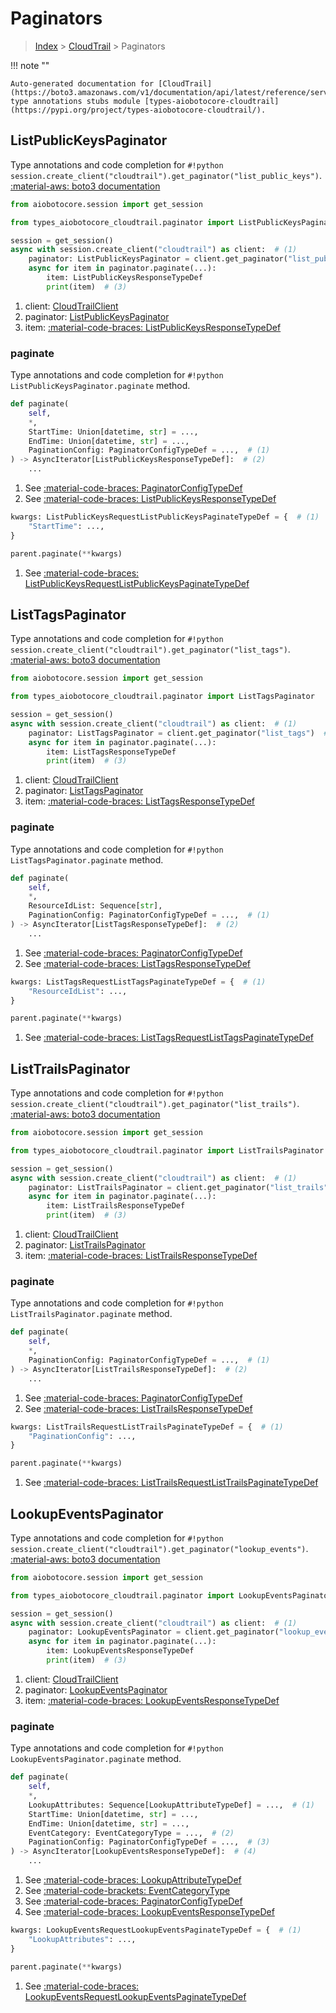 # Paginators

> [Index](../README.md) > [CloudTrail](./README.md) > Paginators

!!! note ""

    Auto-generated documentation for [CloudTrail](https://boto3.amazonaws.com/v1/documentation/api/latest/reference/services/cloudtrail.html#CloudTrail)
    type annotations stubs module [types-aiobotocore-cloudtrail](https://pypi.org/project/types-aiobotocore-cloudtrail/).

## ListPublicKeysPaginator

Type annotations and code completion for `#!python session.create_client("cloudtrail").get_paginator("list_public_keys")`.
[:material-aws: boto3 documentation](https://boto3.amazonaws.com/v1/documentation/api/latest/reference/services/cloudtrail.html#CloudTrail.Paginator.ListPublicKeys)

```python title="Usage example"
from aiobotocore.session import get_session

from types_aiobotocore_cloudtrail.paginator import ListPublicKeysPaginator

session = get_session()
async with session.create_client("cloudtrail") as client:  # (1)
    paginator: ListPublicKeysPaginator = client.get_paginator("list_public_keys")  # (2)
    async for item in paginator.paginate(...):
        item: ListPublicKeysResponseTypeDef
        print(item)  # (3)
```

1. client: [CloudTrailClient](./client.md)
2. paginator: [ListPublicKeysPaginator](./paginators.md#listpublickeyspaginator)
3. item: [:material-code-braces: ListPublicKeysResponseTypeDef](./type_defs.md#listpublickeysresponsetypedef) 


### paginate

Type annotations and code completion for `#!python ListPublicKeysPaginator.paginate` method.

```python title="Method definition"
def paginate(
    self,
    *,
    StartTime: Union[datetime, str] = ...,
    EndTime: Union[datetime, str] = ...,
    PaginationConfig: PaginatorConfigTypeDef = ...,  # (1)
) -> AsyncIterator[ListPublicKeysResponseTypeDef]:  # (2)
    ...
```

1. See [:material-code-braces: PaginatorConfigTypeDef](./type_defs.md#paginatorconfigtypedef) 
2. See [:material-code-braces: ListPublicKeysResponseTypeDef](./type_defs.md#listpublickeysresponsetypedef) 


```python title="Usage example with kwargs"
kwargs: ListPublicKeysRequestListPublicKeysPaginateTypeDef = {  # (1)
    "StartTime": ...,
}

parent.paginate(**kwargs)
```

1. See [:material-code-braces: ListPublicKeysRequestListPublicKeysPaginateTypeDef](./type_defs.md#listpublickeysrequestlistpublickeyspaginatetypedef) 
## ListTagsPaginator

Type annotations and code completion for `#!python session.create_client("cloudtrail").get_paginator("list_tags")`.
[:material-aws: boto3 documentation](https://boto3.amazonaws.com/v1/documentation/api/latest/reference/services/cloudtrail.html#CloudTrail.Paginator.ListTags)

```python title="Usage example"
from aiobotocore.session import get_session

from types_aiobotocore_cloudtrail.paginator import ListTagsPaginator

session = get_session()
async with session.create_client("cloudtrail") as client:  # (1)
    paginator: ListTagsPaginator = client.get_paginator("list_tags")  # (2)
    async for item in paginator.paginate(...):
        item: ListTagsResponseTypeDef
        print(item)  # (3)
```

1. client: [CloudTrailClient](./client.md)
2. paginator: [ListTagsPaginator](./paginators.md#listtagspaginator)
3. item: [:material-code-braces: ListTagsResponseTypeDef](./type_defs.md#listtagsresponsetypedef) 


### paginate

Type annotations and code completion for `#!python ListTagsPaginator.paginate` method.

```python title="Method definition"
def paginate(
    self,
    *,
    ResourceIdList: Sequence[str],
    PaginationConfig: PaginatorConfigTypeDef = ...,  # (1)
) -> AsyncIterator[ListTagsResponseTypeDef]:  # (2)
    ...
```

1. See [:material-code-braces: PaginatorConfigTypeDef](./type_defs.md#paginatorconfigtypedef) 
2. See [:material-code-braces: ListTagsResponseTypeDef](./type_defs.md#listtagsresponsetypedef) 


```python title="Usage example with kwargs"
kwargs: ListTagsRequestListTagsPaginateTypeDef = {  # (1)
    "ResourceIdList": ...,
}

parent.paginate(**kwargs)
```

1. See [:material-code-braces: ListTagsRequestListTagsPaginateTypeDef](./type_defs.md#listtagsrequestlisttagspaginatetypedef) 
## ListTrailsPaginator

Type annotations and code completion for `#!python session.create_client("cloudtrail").get_paginator("list_trails")`.
[:material-aws: boto3 documentation](https://boto3.amazonaws.com/v1/documentation/api/latest/reference/services/cloudtrail.html#CloudTrail.Paginator.ListTrails)

```python title="Usage example"
from aiobotocore.session import get_session

from types_aiobotocore_cloudtrail.paginator import ListTrailsPaginator

session = get_session()
async with session.create_client("cloudtrail") as client:  # (1)
    paginator: ListTrailsPaginator = client.get_paginator("list_trails")  # (2)
    async for item in paginator.paginate(...):
        item: ListTrailsResponseTypeDef
        print(item)  # (3)
```

1. client: [CloudTrailClient](./client.md)
2. paginator: [ListTrailsPaginator](./paginators.md#listtrailspaginator)
3. item: [:material-code-braces: ListTrailsResponseTypeDef](./type_defs.md#listtrailsresponsetypedef) 


### paginate

Type annotations and code completion for `#!python ListTrailsPaginator.paginate` method.

```python title="Method definition"
def paginate(
    self,
    *,
    PaginationConfig: PaginatorConfigTypeDef = ...,  # (1)
) -> AsyncIterator[ListTrailsResponseTypeDef]:  # (2)
    ...
```

1. See [:material-code-braces: PaginatorConfigTypeDef](./type_defs.md#paginatorconfigtypedef) 
2. See [:material-code-braces: ListTrailsResponseTypeDef](./type_defs.md#listtrailsresponsetypedef) 


```python title="Usage example with kwargs"
kwargs: ListTrailsRequestListTrailsPaginateTypeDef = {  # (1)
    "PaginationConfig": ...,
}

parent.paginate(**kwargs)
```

1. See [:material-code-braces: ListTrailsRequestListTrailsPaginateTypeDef](./type_defs.md#listtrailsrequestlisttrailspaginatetypedef) 
## LookupEventsPaginator

Type annotations and code completion for `#!python session.create_client("cloudtrail").get_paginator("lookup_events")`.
[:material-aws: boto3 documentation](https://boto3.amazonaws.com/v1/documentation/api/latest/reference/services/cloudtrail.html#CloudTrail.Paginator.LookupEvents)

```python title="Usage example"
from aiobotocore.session import get_session

from types_aiobotocore_cloudtrail.paginator import LookupEventsPaginator

session = get_session()
async with session.create_client("cloudtrail") as client:  # (1)
    paginator: LookupEventsPaginator = client.get_paginator("lookup_events")  # (2)
    async for item in paginator.paginate(...):
        item: LookupEventsResponseTypeDef
        print(item)  # (3)
```

1. client: [CloudTrailClient](./client.md)
2. paginator: [LookupEventsPaginator](./paginators.md#lookupeventspaginator)
3. item: [:material-code-braces: LookupEventsResponseTypeDef](./type_defs.md#lookupeventsresponsetypedef) 


### paginate

Type annotations and code completion for `#!python LookupEventsPaginator.paginate` method.

```python title="Method definition"
def paginate(
    self,
    *,
    LookupAttributes: Sequence[LookupAttributeTypeDef] = ...,  # (1)
    StartTime: Union[datetime, str] = ...,
    EndTime: Union[datetime, str] = ...,
    EventCategory: EventCategoryType = ...,  # (2)
    PaginationConfig: PaginatorConfigTypeDef = ...,  # (3)
) -> AsyncIterator[LookupEventsResponseTypeDef]:  # (4)
    ...
```

1. See [:material-code-braces: LookupAttributeTypeDef](./type_defs.md#lookupattributetypedef) 
2. See [:material-code-brackets: EventCategoryType](./literals.md#eventcategorytype) 
3. See [:material-code-braces: PaginatorConfigTypeDef](./type_defs.md#paginatorconfigtypedef) 
4. See [:material-code-braces: LookupEventsResponseTypeDef](./type_defs.md#lookupeventsresponsetypedef) 


```python title="Usage example with kwargs"
kwargs: LookupEventsRequestLookupEventsPaginateTypeDef = {  # (1)
    "LookupAttributes": ...,
}

parent.paginate(**kwargs)
```

1. See [:material-code-braces: LookupEventsRequestLookupEventsPaginateTypeDef](./type_defs.md#lookupeventsrequestlookupeventspaginatetypedef) 
